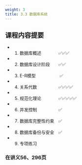 ```yaml
---
weight: 3
title: 3.3 数据库系统
---
```


## 课程内容提要
- 1. 数据库概述&emsp;&emsp;&emsp;&emsp;✅✅✅
- 2. 数据库设计阶段&emsp;&emsp;✅✅
- 3. E-R模型  &emsp;  &emsp;&emsp;&emsp;&emsp;✅
- 4. 关系代数&emsp;&emsp;&emsp;&emsp;&emsp;✅✅✅✅
- 5. 规范化理论&emsp;&emsp;&emsp;&emsp;✅✅✅✅✅
- 6. 并发控制&emsp;&emsp;&emsp;&emsp;&emsp;✅
- 7. 数据库完整性约束&emsp;✅
- 8. 数据库备份与安全&emsp;✅
- 9. 专项练习

### 在讲义56、296页